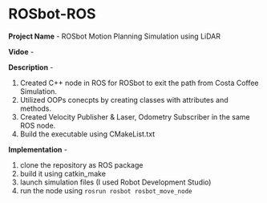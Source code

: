 # ROSbot-ROS

**Project Name** - ROSbot Motion Planning Simulation using LiDAR 

**Vidoe** -

**Description** -
1. Created C++ node in ROS for ROSbot to exit the path from Costa Coffee Simulation.
2. Utilized OOPs conecpts by creating classes with attributes and methods.
3. Created Velocity Publisher & Laser, Odometry Subscriber in the same ROS node.
4. Build the executable using CMakeList.txt

**Implementation** -
1. clone the repository as ROS package
2. build it using catkin_make
3. launch simulation files (I used Robot Development Studio)
3. run the node using `rosrun rosbot rosbot_move_node`
